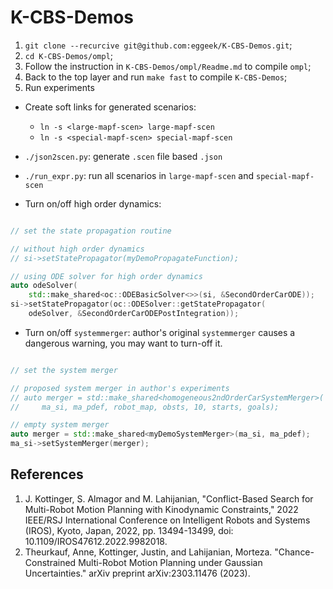 # K-CBS-Demos

1. `git clone --recurcive git@github.com:eggeek/K-CBS-Demos.git`;
2. `cd K-CBS-Demos/ompl`;
3. Follow the instruction in `K-CBS-Demos/ompl/Readme.md` to compile `ompl`;
4. Back to the top layer and run `make fast` to compile `K-CBS-Demos`;
5. Run experiments
 - Create soft links for generated scenarios:
     - `ln -s <large-mapf-scen> large-mapf-scen`
     - `ln -s <special-mapf-scen> special-mapf-scen`
 - `./json2scen.py`: generate `.scen` file based `.json`
 - `./run_expr.py`: run all scenarios in `large-mapf-scen` and `special-mapf-scen`

- Turn on/off high order dynamics:

```cpp

// set the state propagation routine

// without high order dynamics
// si->setStatePropagator(myDemoPropagateFunction);

// using ODE solver for high order dynamics
auto odeSolver(
    std::make_shared<oc::ODEBasicSolver<>>(si, &SecondOrderCarODE));
si->setStatePropagator(oc::ODESolver::getStatePropagator(
    odeSolver, &SecondOrderCarODEPostIntegration));
```

- Turn on/off `systemmerger`: author's original `systemmerger` causes a dangerous warning, you may want to turn-off it.

```cpp

// set the system merger

// proposed system merger in author's experiments
// auto merger = std::make_shared<homogeneous2ndOrderCarSystemMerger>(
//     ma_si, ma_pdef, robot_map, obsts, 10, starts, goals);

// empty system merger
auto merger = std::make_shared<myDemoSystemMerger>(ma_si, ma_pdef);
ma_si->setSystemMerger(merger);

```

## References
1. J. Kottinger, S. Almagor and M. Lahijanian, "Conflict-Based Search for Multi-Robot Motion Planning with Kinodynamic Constraints," 2022 IEEE/RSJ International Conference on Intelligent Robots and Systems (IROS), Kyoto, Japan, 2022, pp. 13494-13499, doi: 10.1109/IROS47612.2022.9982018.
2. Theurkauf, Anne, Kottinger, Justin, and Lahijanian, Morteza. "Chance-Constrained Multi-Robot Motion Planning under Gaussian Uncertainties." arXiv preprint arXiv:2303.11476 (2023).
